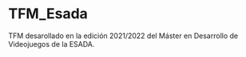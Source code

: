 # TFM_Esada
 TFM desarollado en la edición 2021/2022 del Máster en Desarrollo de Videojuegos de la ESADA.
